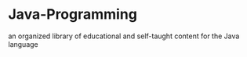 # Java-Programming
an organized library of educational and self-taught content for the Java language
